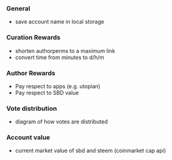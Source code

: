 ### General
* save account name in local storage

### Curation Rewards
* shorten authorperms to a maximum link
* convert time from minutes to d/h/m

### Author Rewards
* Pay respect to apps (e.g. utopian)
* Pay respect to SBD value

### Vote distribution
* diagram of how votes are distributed

### Account value
* current market value of sbd and steem (coinmarket cap api)
